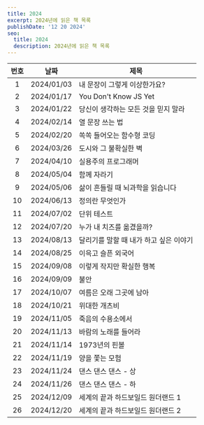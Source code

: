 ```yaml
---
title: 2024
excerpt: 2024년에 읽은 책 목록
publishDate: '12 20 2024'
seo:
  title: 2024
  description: 2024년에 읽은 책 목록
---
```


| 번호 |    날짜    | 제목                                   |
| :--: | :--------: | -------------------------------------- |
|  1   | 2024/01/03 | 내 문장이 그렇게 이상한가요?           |
|  2   | 2024/01/17 | You Don't Know JS Yet                  |
|  3   | 2024/01/22 | 당신이 생각하는 모든 것을 믿지 말라    |
|  4   | 2024/02/14 | 열 문장 쓰는 법                        |
|  5   | 2024/02/20 | 쏙쏙 들어오는 함수형 코딩              |
|  6   | 2024/03/26 | 도시와 그 불확실한 벽                  |
|  7   | 2024/04/10 | 실용주의 프로그래머                    |
|  8   | 2024/05/04 | 함께 자라기                            |
|  9   | 2024/05/06 | 삶이 흔들릴 때 뇌과학을 읽습니다       |
|  10  | 2024/06/13 | 정의란 무엇인가                        |
|  11  | 2024/07/02 | 단위 테스트                            |
|  12  | 2024/07/20 | 누가 내 치즈를 옮겼을까?               |
|  13  | 2024/08/13 | 달리기를 말할 때 내가 하고 싶은 이야기 |
|  14  | 2024/08/25 | 이윽고 슬픈 외국어                     |
|  15  | 2024/09/08 | 이렇게 작지만 확실한 행복              |
|  16  | 2024/09/09 | 불안                                   |
|  17  | 2024/10/07 | 여름은 오래 그곳에 남아                |
|  18  | 2024/10/21 | 위대한 개츠비                          |
|  19  | 2024/11/05 | 죽음의 수용소에서                      |
|  20  | 2024/11/13 | 바람의 노래를 들어라                   |
|  21  | 2024/11/14 | 1973년의 핀볼                          |
|  22  | 2024/11/19 | 양을 쫓는 모험                         |
|  23  | 2024/11/24 | 댄스 댄스 댄스 - 상                    |
|  24  | 2024/11/26 | 댄스 댄스 댄스 - 하                    |
|  25  | 2024/12/09 | 세계의 끝과 하드보일드 원더랜드 1      |
|  26  | 2024/12/20 | 세계의 끝과 하드보일드 원더랜드 2      |
